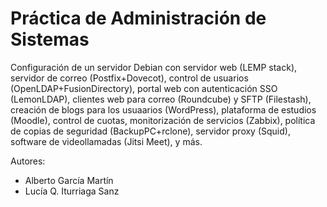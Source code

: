 # Práctica de Administración de Sistemas
Configuración de un servidor Debian con servidor web (LEMP stack), servidor de correo (Postfix+Dovecot), control de usuarios (OpenLDAP+FusionDirectory), portal web con autenticación SSO (LemonLDAP), clientes web para correo (Roundcube) y SFTP (Filestash), creación de blogs para los usuaarios (WordPress), plataforma de estudios (Moodle), control de cuotas, monitorización de servicios (Zabbix), política de copias de seguridad (BackupPC+rclone), servidor proxy (Squid), software de videollamadas (Jitsi Meet), y más.

Autores:
- Alberto García Martín 
- Lucía Q. Iturriaga Sanz
